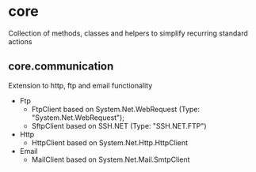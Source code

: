 # core
Collection of methods, classes and helpers to simplify recurring standard actions

## core.communication
Extension to http, ftp and email functionality

* Ftp
	* FtpClient based on System.Net.WebRequest (Type: "System.Net.WebRequest");
	* SftpClient based on SSH.NET (Type: "SSH.NET.FTP")
* Http
	* HttpClient based on System.Net.Http.HttpClient
* Email
	* MailClient based on System.Net.Mail.SmtpClient
